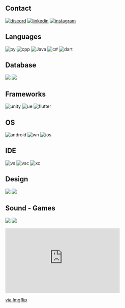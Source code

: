 ## **Contact**

[![discord](https://img.shields.io/badge/Discord-7289DA?style=for-the-badge&logo=discord&logoColor=white)](https://discord.gg/F2xPKyABJg)  [![linkedin](https://img.shields.io/badge/LinkedIn-0077B5?style=for-the-badge&logo=linkedin&logoColor=white)](https://www.linkedin.com/in/engincan-danaba%C5%9F-659822194/) [![instagram](https://img.shields.io/badge/Instagram-E4405F?style=for-the-badge&logo=instagram&logoColor=white)](https://www.instagram.com/engincan_/)

## **Languages**

![py](https://img.shields.io/badge/Python-3776AB?style=for-the-badge&logo=python&logoColor=white) ![cpp](https://img.shields.io/badge/C%2B%2B-00599C?style=for-the-badge&logo=c%2B%2B&logoColor=white) ![Java](https://img.shields.io/badge/Java-ED8B00?style=for-the-badge&logo=java&logoColor=white) ![c#](https://img.shields.io/badge/C%23-239120?style=for-the-badge&logo=c-sharp&logoColor=white) ![dart](https://img.shields.io/badge/Dart-0175C2?style=for-the-badge&logo=dart&logoColor=white)

## **Database**

![](https://img.shields.io/badge/SQLite-07405E?style=for-the-badge&logo=sqlite&logoColor=white) ![](https://img.shields.io/badge/Microsoft_Access-A4373A?style=for-the-badge&logo=microsoft-access&logoColor=white)

## **Frameworks**

![unity](https://img.shields.io/badge/Unity-100000?style=for-the-badge&logo=unity&logoColor=white) ![ue](https://img.shields.io/badge/-Unreal%20Engine-313131?style=for-the-badge&logo=unreal-engine&logoColor=white) ![flutter](https://img.shields.io/badge/Flutter-02569B?style=for-the-badge&logo=flutter&logoColor=white)

## **OS**

![android](https://img.shields.io/badge/Android-3DDC84?style=for-the-badge&logo=android&logoColor=white) ![wn](https://img.shields.io/badge/Windows-0078D6?style=for-the-badge&logo=windows&logoColor=white) ![ios](https://img.shields.io/badge/iOS-000000?style=for-the-badge&logo=ios&logoColor=white)

## **IDE**

![vs](https://img.shields.io/badge/Visual_Studio_2019-5C2D91?style=for-the-badge&logo=visual%20studio&logoColor=white) ![vsc](https://img.shields.io/badge/Visual_Studio_Code-0078D4?style=for-the-badge&logo=visual%20studio%20code&logoColor=white) ![xc](https://img.shields.io/badge/Xcode-007ACC?style=flat-square&logo=Xcode&logoColor=white)

## **Design**

![](https://img.shields.io/badge/Adobe%20Illustrator-FF9A00?style=for-the-badge&logo=adobe%20illustrator&logoColor=white) ![](https://img.shields.io/badge/Adobe%20XD-FF61F6?style=for-the-badge&logo=Adobe%20XD&logoColor=white)

## **Sound - Games**

[![](https://img.shields.io/badge/Steam-000000?style=for-the-badge&logo=steam&logoColor=white)](https://steamcommunity.com/id/engincan03/) [![](https://img.shields.io/badge/Spotify-1ED760?&style=for-the-badge&logo=spotify&logoColor=white)]()

<div style="width:360px;max-width:100%;"><div style="height:0;padding-bottom:56.11%;position:relative;"><iframe width="360" height="202" style="position:absolute;top:0;left:0;width:100%;height:100%;" frameBorder="0" src="https://imgflip.com/embed/5x8xcu"></iframe></div><p><a href="https://imgflip.com/gif/5x8xcu">via Imgflip</a></p></div>
